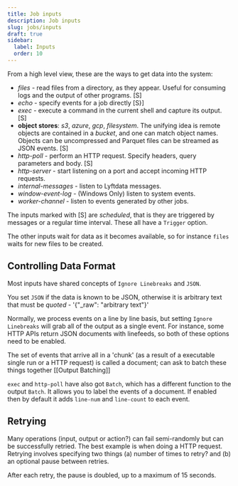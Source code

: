 ```yaml
---
title: Job inputs
description: Job inputs
slug: jobs/inputs
draft: true
sidebar:
  label: Inputs
  order: 10
---
```



From a high level view, these are the ways to get data into the system:

- *files* - read files from a directory, as they appear. Useful for consuming logs and the output of other programs. [S]
- *echo* - specify events for a job directly [S}]
- *exec* - execute a command in the current shell and capture its output. [S]
- **object stores**: *s3*, *azure*, *gcp*, *filesystem*. The unifying idea is remote objects are contained in a _bucket_, and one can match object names. Objects can be uncompressed and Parquet files can be streamed as JSON events. [S]
- *http-poll* - perform an HTTP request. Specify headers, query parameters and body. [S]
- *http-server* - start listening on a port and accept incoming HTTP requests.
- *internal-messages* - listen to Lyftdata messages.
- *window-event-log* - (Windows Only) listen to system events.
- *worker-channel* - listen to events generated by other jobs.

The inputs marked with [S] are _scheduled_, that is they are triggered by messages or a regular time interval.  These all have a `Trigger` option.

The other inputs wait for data as it becomes available, so for instance `files` waits for new files to be created.
## Controlling Data Format

Most inputs have shared concepts of `Ignore Linebreaks` and `JSON`.

You set `JSON` if the data is known to be JSON, otherwise it is arbitrary text that must be _quoted_  - '{"_raw": "arbitrary text"}'

Normally, we process events on a line by line basis, but setting `Ignore Linebreaks` will grab all of the output as a single event.   For instance, some HTTP APIs return JSON documents with linefeeds, so both of these options need to be enabled.

The set of events that arrive all in a 'chunk' (as a result of a executable single run or a HTTP request) is called a document; can ask to batch these things together [[Output Batching]] 

`exec` and `http-poll` have also got `Batch`, which has a different function to the output `Batch`. It allows you to label the events of a document. If enabled then by default it adds `line-num` and `line-count` to each event.

## Retrying

Many operations (input, output or action?) can fail semi-randomly but can be successfully retried. The best example is when doing a HTTP request.  Retrying involves specifying two things (a) number of times to retry? and (b) an optional pause between retries. 

After each retry, the pause is doubled, up to a maximum of 15 seconds.





